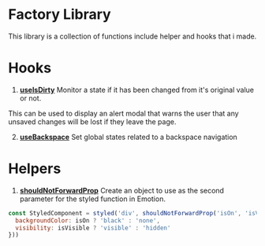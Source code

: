 # Factory Library

This library is a collection of functions include helper and hooks that i made.

# Hooks
1. [**useIsDirty**](https://github.com/wherehows/factory/blob/main/apps/nextjs/hooks/useBackspace.ts)
Monitor a state if it has been changed from it's original value or not.

This can be used to display an alert modal that warns the user that any unsaved changes will be lost if they leave the page.

2. [**useBackspace**](https://github.com/wherehows/factory/blob/main/apps/nextjs/hooks/useIsDirty.ts)
Set global states related to a backspace navigation


# Helpers
1. [**shouldNotForwardProp**](https://github.com/wherehows/factory/blob/main/apps/nextjs/utils/helpers.ts)
Create an object to use as the second parameter for the styled function in Emotion.

```javascript
const StyledComponent = styled('div', shouldNotForwardProp('isOn', 'isVisible'))(({ isOn, isVisible }) => ({
  backgroundColor: isOn ? 'black' : 'none',
  visibility: isVisible ? 'visible' : 'hidden'
}))
```
